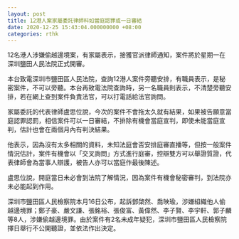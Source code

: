 ```yaml
---
layout: post
title: 12港人案家屬委託律師料如當庭認罪或一日審結
date: 2020-12-25 15:43:04.000000000 +08:00
categories: rthk
---
```


12名港人涉嫌偷越邊境案，有家屬表示，接獲官派律師通知，案件將於星期一在深圳鹽田人民法院正式開審。

本台致電深圳市鹽田區人民法院，查詢12港人案件旁聽安排，有職員表示，是秘密案件，不可以旁聽。本台再致電法院查詢時，另一名職員則表示，不清楚旁聽安排，若在網上查到案件負責法官，可以打電話給法官詢問。

家屬委託的代表律師盧思位說，今次的案件不會拖太久就有結果，如果被告願意當庭認罪認罰，相信案件可以一日審結，不排除有機會當庭宣判，即使未能當庭宣判，估計也會在兩個月內有判決結果。

他表示，因為沒有太多相關的資料，未知法庭會否安排庭審直播等，但按一般案件情況估計，案件有機會以「交叉詢問」方式進行庭審，控辯雙方可以舉證質證，代表律師會為當事人辯護，被告人亦可以當庭作最後陳述。

盧思位說，開庭當日未必會到法院了解情況，因為案件有機會秘密審判，到法院亦未必能起到作用。

深圳市鹽田區人民檢察院本月16日公布，起訴鄧棨然、喬映瑜，涉嫌組織他人偷越邊境罪；鄭子豪、嚴文謙、張銘裕、張俊富、黃偉然、李子賢、李宇軒、郭子麟等8人，涉嫌偷越邊境罪。由於案件有2名未成年疑犯，深圳市鹽田區人民檢察院擇日舉行不公開聽證，並依法作出決定。
